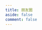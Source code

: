 ```yaml
---
title: 朋友圈
aside: false
comment: false
---
```


<script setup>
import Circle from "@/views/Circle.vue";
</script>

<Circle />

